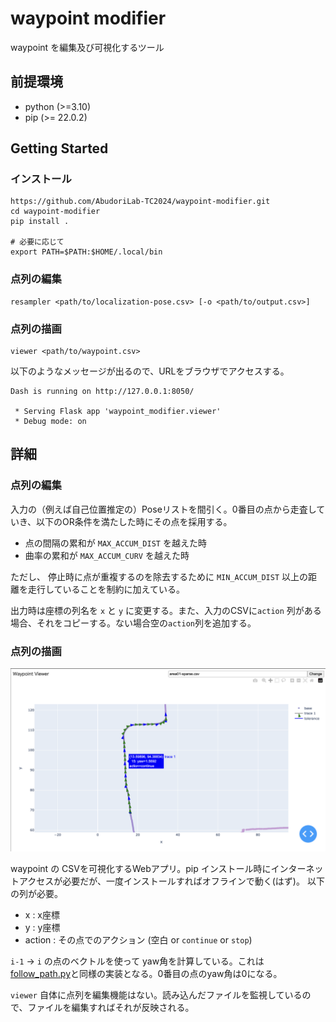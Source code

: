 # waypoint modifier

waypoint を編集及び可視化するツール

## 前提環境

- python (>=3.10)
- pip (>= 22.0.2)

## Getting Started

### インストール

```shell
https://github.com/AbudoriLab-TC2024/waypoint-modifier.git
cd waypoint-modifier
pip install .

# 必要に応じて
export PATH=$PATH:$HOME/.local/bin
```

### 点列の編集

```shell
resampler <path/to/localization-pose.csv> [-o <path/to/output.csv>]
```

### 点列の描画

```shell
viewer <path/to/waypoint.csv>
```

以下のようなメッセージが出るので、URLをブラウザでアクセスする。

```
Dash is running on http://127.0.0.1:8050/

 * Serving Flask app 'waypoint_modifier.viewer'
 * Debug mode: on
```


## 詳細

### 点列の編集

入力の（例えば自己位置推定の）Poseリストを間引く。0番目の点から走査していき、以下のOR条件を満たした時にその点を採用する。

- 点の間隔の累和が `MAX_ACCUM_DIST` を越えた時
- 曲率の累和が `MAX_ACCUM_CURV` を越えた時

ただし、 停止時に点が重複するのを除去するために `MIN_ACCUM_DIST` 以上の距離を走行していることを制約に加えている。

出力時は座標の列名を `x` と `y` に変更する。また、入力のCSVに`action` 列がある場合、それをコピーする。ない場合空の`action`列を追加する。


### 点列の描画

![img](waypoint_viewer.png)

waypoint の CSVを可視化するWebアプリ。pip インストール時にインターネットアクセスが必要だが、一度インストールすればオフラインで動く(はず)。
以下の列が必要。

- x : x座標
- y : y座標
- action : その点でのアクション (空白 or `continue` or `stop`)

`i-1` → `i` の点のベクトルを使って yaw角を計算している。これは [follow_path.py](https://github.com/AbudoriLab-TC2024/penguin_nav?tab=readme-ov-file#follow_pathpy)と同様の実装となる。0番目の点のyaw角は0になる。

`viewer` 自体に点列を編集機能はない。読み込んだファイルを監視しているので、ファイルを編集すればそれが反映される。
